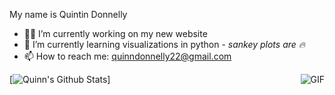 My name is Quintin Donnelly

- 👨‍💻 I’m currently working on my new website 
- 🌱 I’m currently learning visualizations in python - _sankey plots are 🔥_
- 📫 How to reach me: [quinndonnelly22@gmail.com](mailto:quinndonnelly22@gmail.com)

<img align="right" alt="GIF" src="https://media3.giphy.com/media/8L18lNwzrGDExWOtNV/giphy.gif?cid=ecf05e478y1khbsa2rj1r1j5tiyofs3tihwf7813gt52gs2s&rid=giphy.gif" />

[![Quinn's Github Stats](https://github-readme-stats.vercel.app/api?username=Quinn-Donnelly)]